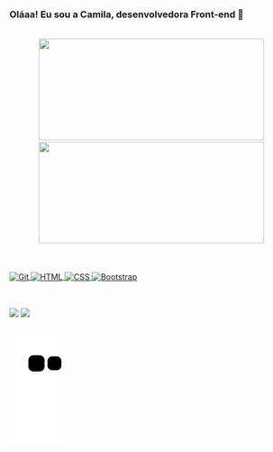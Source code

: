 ### Oláaa! Eu sou a Camila, desenvolvedora Front-end 👋

<br>

<div align="center">
  <a href="https://github.com/CamilaAguiar">
  <img height="180em" width="400em" src="https://github-readme-stats.vercel.app/api?username=CamilaAguiar&show_icons=true&theme=onedark&include_all_commits=true&count_private=true"/>
  <img height="180em" width="400em" src="https://github-readme-stats.vercel.app/api/top-langs/?username=CamilaAguiar&layout=compact&langs_count=7&theme=onedark"/>
</div>

##
  
<div style="display: inline_block"><br>
  <img align="center" alt="Git" height="30" width="40" src="https://cdn.jsdelivr.net/gh/devicons/devicon/icons/git/git-original.svg"> 
  <img align="center" alt="HTML" height="30" width="40" src="https://cdn.jsdelivr.net/gh/devicons/devicon/icons/html5/html5-original.svg">
  <img align="center" alt="CSS" height="30" width="40" src="https://cdn.jsdelivr.net/gh/devicons/devicon/icons/css3/css3-original.svg">
  <img align="center" alt="Bootstrap" height="30" width="40" src="https://cdn.jsdelivr.net/gh/devicons/devicon/icons/bootstrap/bootstrap-original.svg">
</div> 
  
##
  <br>
<div>
  <a href="mailto:camispeira@gmail.com" target="_blank"><img src="https://img.shields.io/badge/Gmail-D14836?style=for-the-badge&logo=gmail&logoColor=white" target="_blank"></a>
  <a href="https://www.linkedin.com/in/camila-aguiar-86612b1b7" target="_blank"><img src="https://img.shields.io/badge/LinkedIn-0077B5?style=for-the-badge&logo=linkedin&logoColor=white"></a>
  <br>
  <br>
  
  ![Snake animation](https://github.com/CamilaAguiar/CamilaAguiar/blob/output/github-contribution-grid-snake.svg)
  
</div>
